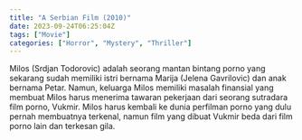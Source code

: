 ```yaml
---
title: "A Serbian Film (2010)"
date: 2023-09-24T06:25:04Z
tags: ["Movie"]
categories: ["Horror", "Mystery", "Thriller"]
---
```


Milos (Srdjan Todorovic) adalah seorang mantan bintang porno yang sekarang sudah memiliki istri bernama Marija (Jelena Gavrilovic) dan anak bernama Petar. Namun, keluarga Milos memiliki masalah finansial yang membuat Milos harus menerima tawaran pekerjaan dari seorang sutradara film porno, Vukmir. Milos harus kembali ke dunia perfilman porno yang dulu pernah membuatnya terkenal, namun film yang dibuat Vukmir beda dari film porno lain dan terkesan gila.

<mux-player stream-type="on-demand"
  src="https://kp3d-my.sharepoint.com/personal/ryoo_kp3d_onmicrosoft_com/_layouts/15/download.aspx?share=EU5Hc4Bq2mxErMJm_4mwf4QBnAbIksnj090F7GxblCA_bQ" metadata-video-title="A Serbian Film (2010)" prefer-playback="mse" controls>
  </mux-player>
  
  
  <script src="https://cdn.jsdelivr.net/npm/@mux/mux-player"></script>
  
 <script id="d74kwVdfQdgTRsytvnMY02yhFm5edRNqJYMopG1RIxaA" type="application/ld+json">
 {
  "@context": "https://schema.org/",
  "@type": "VideoObject",
  "name": "A Serbian Film (2010)",
  "contentUrl": "https://stream.mux.com/fw02NDjP6S2601VC79Q7WBOHtG2mGaF7ARGHDEKmhxvL00.m3u8",
  "thumbnailUrl": "https://www.themoviedb.org/t/p/original/fWeX6y62oN9QpZpwCpmYVljCv77.jpg?width=314&fit_mode=preserve&time=25",
  "uploadDate": "2023-09-24T06:25:04Z",
}

</script>
